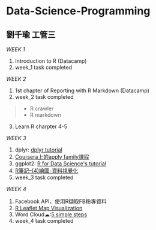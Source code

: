 # Data-Science-Programming

## 劉千瑜 工管三

*WEEK 1*
1. Introduction to R (Datacamp)
2. week_1 task completed

*WEEK 2*
1. 1st chapter of Reporting with R Markdown (Datacamp)
2. week_2 task completed
> * R crawler
> * R markdown
3. Learn R charpter 4-5

*WEEK 3*
1. dplyr: [dplyr tutorial](http://genomicsclass.github.io/book/pages/dplyr_tutorial.html)
2. [Coursera上的apply family課程](https://www.coursera.org/learn/r-programming/lecture/t5iuo/loop-functions-lapply)
3. ggplot2: [R for Data Science's tutorial](http://r4ds.had.co.nz/data-visualisation.html)
4. [R筆記–(4)繪圖-資料視覺化](https://rpubs.com/skydome20/R-Note4-Plotting_System)
5. week_3 task completed

*WEEK 4*
1. Facebook API，使用R擷取FB粉專資料
2. [R Leaflet Map Visualization](https://blog.gtwang.org/r/r-leaflet-interactive-map-package-tutorial/)
3. Word Cloud☁:[5 simple steps](http://www.sthda.com/english/wiki/text-mining-and-word-cloud-fundamentals-in-r-5-simple-steps-you-should-know)
4. week_4 task completed
